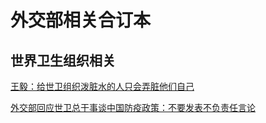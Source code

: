 # 外交部相关合订本

## 世界卫生组织相关

[王毅：给世卫组织泼脏水的人只会弄脏他们自己](http://www.xinhuanet.com/politics/2020lh/2020-05/24/c_1126026347.htm)

[外交部回应世卫总干事谈中国防疫政策：不要发表不负责任言论](https://www.thepaper.cn/newsDetail_forward_18033807)